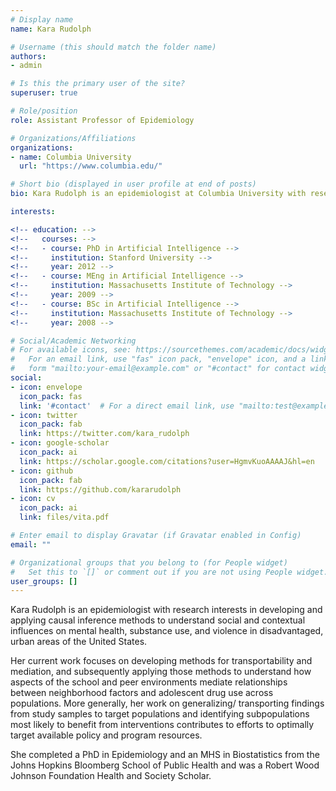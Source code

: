```yaml
---
# Display name
name: Kara Rudolph

# Username (this should match the folder name)
authors:
- admin

# Is this the primary user of the site?
superuser: true

# Role/position
role: Assistant Professor of Epidemiology

# Organizations/Affiliations
organizations:
- name: Columbia University
  url: "https://www.columbia.edu/"

# Short bio (displayed in user profile at end of posts)
bio: Kara Rudolph is an epidemiologist at Columbia University with research interests in developing and applying causal inference methods to understand social and contextual influences on mental health, substance use, and violence in disadvantaged, urban areas of the United States.

interests:

<!-- education: -->
<!--   courses: -->
<!--   - course: PhD in Artificial Intelligence -->
<!--     institution: Stanford University -->
<!--     year: 2012 -->
<!--   - course: MEng in Artificial Intelligence -->
<!--     institution: Massachusetts Institute of Technology -->
<!--     year: 2009 -->
<!--   - course: BSc in Artificial Intelligence -->
<!--     institution: Massachusetts Institute of Technology -->
<!--     year: 2008 -->

# Social/Academic Networking
# For available icons, see: https://sourcethemes.com/academic/docs/widgets/#icons
#   For an email link, use "fas" icon pack, "envelope" icon, and a link in the
#   form "mailto:your-email@example.com" or "#contact" for contact widget.
social:
- icon: envelope
  icon_pack: fas
  link: '#contact'  # For a direct email link, use "mailto:test@example.org".
- icon: twitter
  icon_pack: fab
  link: https://twitter.com/kara_rudolph
- icon: google-scholar
  icon_pack: ai
  link: https://scholar.google.com/citations?user=HgmvKuoAAAAJ&hl=en
- icon: github
  icon_pack: fab
  link: https://github.com/kararudolph
- icon: cv
  icon_pack: ai
  link: files/vita.pdf

# Enter email to display Gravatar (if Gravatar enabled in Config)
email: ""

# Organizational groups that you belong to (for People widget)
#   Set this to `[]` or comment out if you are not using People widget.
user_groups: []
---
```


Kara Rudolph is an epidemiologist with research interests in developing and
applying causal inference methods to understand social and contextual
influences on mental health, substance use, and violence in disadvantaged,
urban areas of the United States.

Her current work focuses on developing methods for transportability and
mediation, and subsequently applying those methods to understand how aspects
of the school and peer environments mediate relationships between neighborhood
factors and adolescent drug use across populations. More generally, her work
on generalizing/ transporting findings from study samples to target
populations and identifying subpopulations most likely to benefit from
interventions contributes to efforts to optimally target available policy and
program resources.

She completed a PhD in Epidemiology and an MHS in Biostatistics from the Johns
Hopkins Bloomberg School of Public Health and was a Robert Wood Johnson
Foundation Health and Society Scholar.
